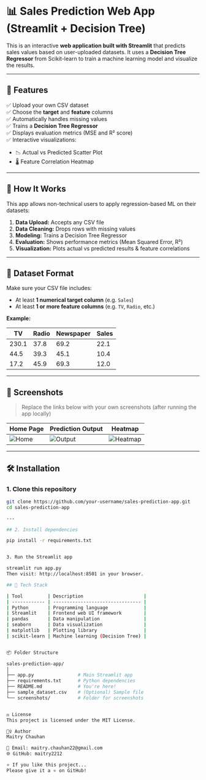 # 📊 Sales Prediction Web App (Streamlit + Decision Tree)

This is an interactive **web application built with Streamlit** that predicts sales values based on user-uploaded datasets. It uses a **Decision Tree Regressor** from Scikit-learn to train a machine learning model and visualize the results.

---

## 📌 Features

✅ Upload your own CSV dataset  
✅ Choose the **target** and **feature** columns  
✅ Automatically handles missing values  
✅ Trains a **Decision Tree Regressor**  
✅ Displays evaluation metrics (MSE and R² score)  
✅ Interactive visualizations:
- 📉 Actual vs Predicted Scatter Plot  
- 🌡️ Feature Correlation Heatmap  

---

## 🧠 How It Works

This app allows non-technical users to apply regression-based ML on their datasets:

1. **Data Upload:** Accepts any CSV file
2. **Data Cleaning:** Drops rows with missing values
3. **Modeling:** Trains a Decision Tree Regressor
4. **Evaluation:** Shows performance metrics (Mean Squared Error, R²)
5. **Visualization:** Plots actual vs predicted results & feature correlations

---

## 📂 Dataset Format

Make sure your CSV file includes:

- At least **1 numerical target column** (e.g. `Sales`)
- At least **1 or more feature columns** (e.g. `TV`, `Radio`, etc.)

**Example:**

| TV   | Radio | Newspaper | Sales |
|------|-------|-----------|--------|
| 230.1| 37.8  | 69.2      | 22.1   |
| 44.5 | 39.3  | 45.1      | 10.4   |
| 17.2 | 45.9  | 69.3      | 12.0   |

---

## 📸 Screenshots

> Replace the links below with your own screenshots (after running the app locally)

| Home Page | Prediction Output | Heatmap |
|-----------|-------------------|---------|
| ![Home](screenshots/home.png) | ![Output](screenshots/prediction.png) | ![Heatmap](screenshots/heatmap.png) |

---

## 🛠️ Installation

### 1. Clone this repository

```bash
git clone https://github.com/your-username/sales-prediction-app.git
cd sales-prediction-app

---

## 2. Install dependencies

pip install -r requirements.txt


3. Run the Streamlit app

streamlit run app.py
Then visit: http://localhost:8501 in your browser.

## 🧪 Tech Stack

| Tool         | Description                      |
| ------------ | -------------------------------- |
| Python       | Programming language             |
| Streamlit    | Frontend web UI framework        |
| pandas       | Data manipulation                |
| seaborn      | Data visualization               |
| matplotlib   | Plotting library                 |
| scikit-learn | Machine learning (Decision Tree) |


📦 Folder Structure

sales-prediction-app/
│
├── app.py                # Main Streamlit app
├── requirements.txt      # Python dependencies
├── README.md             # You're here!
├── sample_dataset.csv    # (Optional) Sample file
└── screenshots/          # Folder for screenshots


⚖️ License
This project is licensed under the MIT License.

🙋‍♀️ Author
Maitry Chauhan

📧 Email: maitry.chauhan22@gmail.com
🌐 GitHub: maitry2212

⭐ If you like this project...
Please give it a ⭐ on GitHub!
